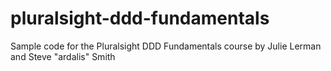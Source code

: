 # pluralsight-ddd-fundamentals
Sample code for the Pluralsight DDD Fundamentals course by Julie Lerman and Steve "ardalis" Smith
